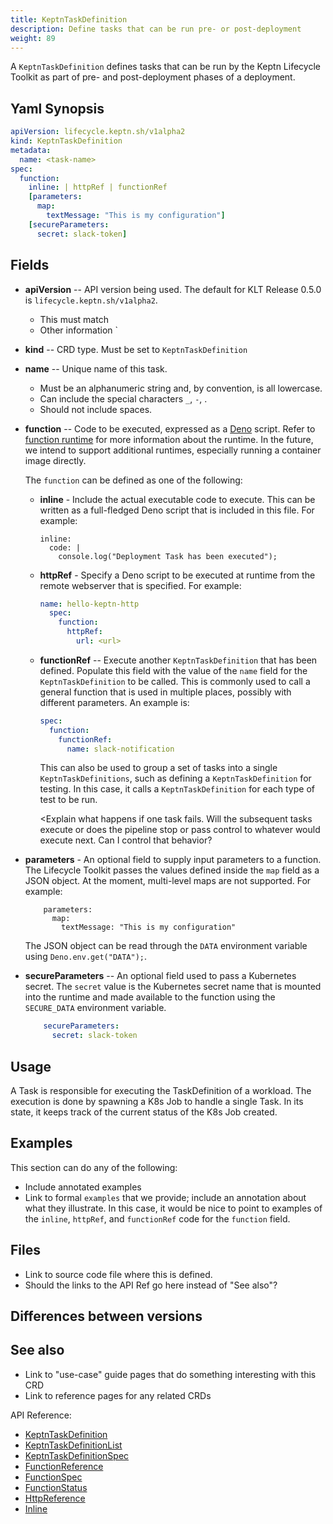 ```yaml
---
title: KeptnTaskDefinition
description: Define tasks that can be run pre- or post-deployment
weight: 89
---
```


A `KeptnTaskDefinition` defines tasks
that can be run by the Keptn Lifecycle Toolkit
as part of pre- and post-deployment phases of a deployment.

## Yaml Synopsis

```yaml
apiVersion: lifecycle.keptn.sh/v1alpha2
kind: KeptnTaskDefinition
metadata:
  name: <task-name>
spec:
  function:
    inline: | httpRef | functionRef
    [parameters:
      map:
        textMessage: "This is my configuration"]
    [secureParameters:
      secret: slack-token]
```

## Fields

* **apiVersion** -- API version being used.
  The default for KLT Release 0.5.0 is `lifecycle.keptn.sh/v1alpha2`.
  * This must match <whatever>
  * Other information
`
* **kind** -- CRD type.  Must be set to `KeptnTaskDefinition`

* **name** -- Unique name of this task.
  * Must be an alphanumeric string and, by convention, is all lowercase.
  * Can include the special characters `_`, `-`, <what others>.
  * Should not include spaces.

* **function** -- Code to be executed,
  expressed as a [Deno](https://deno.land/) script.
  Refer to [function runtime](https://github.com/keptn/lifecycle-toolkit/tree/main/functions-runtime)
  for more information about the runtime.
  In the future, we intend to support additional runtimes,
  especially running a container image directly.

  The `function` can be defined as one of the following:

  * **inline** - Include the actual executable code to execute.
    This can be written as a full-fledged Deno script
    that is included in this file.
    For example:

    ```function:
    inline:
      code: |
        console.log("Deployment Task has been executed");
    ```

  * **httpRef** - Specify a Deno script to be executed at runtime
    from the remote webserver that is specified.
    For example:

    ```yaml
    name: hello-keptn-http
      spec:
        function:
          httpRef:
            url: <url>
    ```

  * **functionRef** -- Execute another `KeptnTaskDefinition` that has been defined.
    Populate this field with the value of the `name` field
    for the `KeptnTaskDefinition` to be called.
    This is commonly used to call a general function
    that is used in multiple places, possibly with different parameters.
    An example is:

     ```yaml
     spec:
       function:
         functionRef:
           name: slack-notification
     ```

    This can also be used to group a set of tasks
    into a single `KeptnTaskDefinitions`,
    such as defining a `KeptnTaskDefinition` for testing.
    In this case, it calls a `KeptnTaskDefinition`
    for each type of test to be run.

    <Explain what happens if one task fails.
    Will the subsequent tasks execute or does the pipeline stop
    or pass control to whatever would execute next.
    Can I control that behavior?

* **parameters** - An optional field to supply input parameters to a function.
  The Lifecycle Toolkit passes the values defined inside the `map` field
  as a JSON object.
  At the moment, multi-level maps are not supported.
  For example:

   ```spec:
       parameters:
         map:
           textMessage: "This is my configuration"
   ```

   The JSON object can be read
   through the `DATA` environment variable using `Deno.env.get("DATA");`.

* **secureParameters** -- An optional field used to pass a Kubernetes secret.
  The `secret` value is the Kubernetes secret name
  that is mounted into the runtime
  and made available to the function
  using the `SECURE_DATA` environment variable.

  ```yaml
      secureParameters:
        secret: slack-token
   ```

## Usage

A Task is responsible for executing the TaskDefinition of a workload.
The execution is done by spawning a K8s Job to handle a single Task.
In its state, it keeps track of the current status of the K8s Job created.

## Examples

This section can do any of the following:

* Include annotated examples
* Link to formal `examples` that we provide;
  include an annotation about what they illustrate.
  In this case, it would be nice to point to examples
  of the `inline`, `httpRef`, and `functionRef` code
  for the `function` field.

## Files

* Link to source code file where this is defined.
* Should the links to the API Ref go here instead of "See also"?

## Differences between versions

## See also

* Link to "use-case" guide pages that do something interesting with this CRD
* Link to reference pages for any related CRDs

API Reference:

* [KeptnTaskDefinition](../../api-ref/lifecycle/v1alpha3/#keptntaskdefinition)
* [KeptnTaskDefinitionList](../../api-ref/lifecycle/v1alpha3/#keptntaskdefinitionlist)
* [KeptnTaskDefinitionSpec](../../api-ref/lifecycle/v1alpha3/#keptntaskdefinitionspec)
* [FunctionReference](../../api-ref/lifecycle/v1alpha3/#functionreference)
* [FunctionSpec](../../api-ref/lifecycle/v1alpha3/#functionspec)
* [FunctionStatus](../../api-ref/lifecycle/v1alpha3/#functionstatus)
* [HttpReference](../../api-ref/lifecycle/v1alpha3/#httpreference)
* [Inline](../../api-ref/lifecycle/v1alpha3/#inline)
